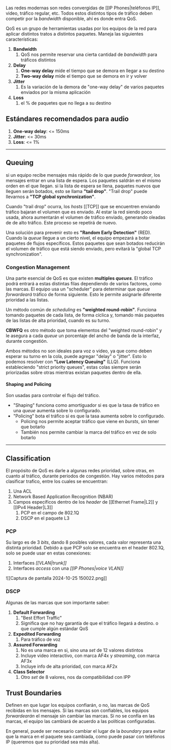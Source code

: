 Las redes modernas  son redes convergidas de [[IP Phones|teléfonos IP]], video, tráfico regular, etc.
Todos estos distintos tipos de tráfico deben competir por la *bandwidth* disponible, ahí es donde entra QoS.

QoS es un grupo de herramientas usadas por los equipos de la red para aplicar distintos tratos a distintos paquetes. Maneja las siguientes características:
1.  **Bandwidth**
	1. QoS nos permite reservar una cierta cantidad de *bandwidth* para tráficos distintos
2. **Delay**
	1. **One-way delay** mide el tiempo que se demora en llegar a su destino
	2. **Two-way delay** mide el tiempo que se demora en ir y volver
3. **Jitter**
	1. Es la variación de la demora de "one-way delay" de varios paquetes enviados por la misma aplicación
4. **Loss**
	1. el % de paquetes que no llega a su destino


## Estándares recomendados para audio

1. **One-way delay**: <= 150ms
2. **Jitter**: <= 30ms
3. **Loss**: <= 1%
***

## Queuing

si un equipo recibe mensajes más rápido de lo que puede *forwardear*, los mensajes entrar en una lista de espera.
Los paquetes saldrán en el mismo orden en el que llegan. si la lista de espera se llena, paquetes nuevos que lleguen serán botados, esto se llama **"tail drop"**. "Trail drop" puede llevarnos a **"TCP global synchronization"**.

Cuando "trail drop" ocurra, los *hosts* [[TCP]] que se encuentren enviando tráfico bajaran el volumen que es enviado. Al estar la red siendo poco usada, ahora aumentarán el volumen de tráfico enviado, generando oleadas de de alto tráfico. Este proceso se repetirá de nuevo.

Una solución para prevenir esto es **"Random Early Detection"** (RED). Cuando la *queue* llegue a un cierto nivel, el equipo empezará a botar paquetes de flujos específicos. Estos paquetes que sean botados reducirán el volumen de tráfico que está siendo enviado, pero evitará la "global TCP synchronization".


### Congestion Management

Una parte esencial de QoS es que existen **multiples *queues***. El tráfico podrá entrará a estas distintas filas dependiendo de varios factores, como las marcas.
El equipo usa un "scheduler" para determinar que *queue* *forwardeará* tráfico de forma siguiente. Esto le permite asignarle diferente prioridad a las listas.

Un método común de *scheduling* es **"weighted round-robin"**. Funciona tomando paquetes de cada lista, de forma cíclica y, tomando más paquetes de las listas de alta prioridad, cuando es su turno.

**CBWFQ** es otro método que toma elementos del "weighted round-robin" y le asegura a cada 
*queue* un porcentaje del ancho de banda de la interfaz, durante congestión.

Ambos métodos no son ideales para voz o video, ya que como deben esperar su turno en la cola, puede agregar "delay" o "jitter".
Esto lo podemos resolver con **"Low Latency Queuing"** (LLQ). Funciona estableciendo "strict priority queues", estas colas siempre serán priorizadas sobre otras mientras existan paquetes dentro de ella.

#### Shaping and Policing

Son usadas para controlar el flujo del tráfico.

- "Shaping" funciona como amortiguador si es que la tasa de tráfico en una *queue* aumenta sobre lo configurado.
- "Policing" bota el tráfico si es que la tasa aumenta sobre lo configurado.
	- Policing nos permite aceptar tráfico que viene en *bursts*, sin tener que botarlo
	- También nos permite cambiar la marca del tráfico en vez de solo botarlo
****

## Classification

El propósito de QoS es darle a algunas redes prioridad, sobre otras, en cuanto al tráfico, durante periodos de congestión.
Hay varios métodos para clasificar trafico, entre los cuales se encuentran:
1. Una ACL
2. Network Based Application Recognition (NBAR)
3. Campos específicos dentro de los *header* de [[Ethernet Frame|L2]] y [[IPv4 Header|L3]]
	1. PCP en el campo de 802.1Q
	2. DSCP en el paquete L3

### PCP

Su largo es de 3 *bits*, dando 8 posibles valores, cada valor representa una distinta prioridad. 
Debido a que PCP solo se encuentra en el header 802.1Q, solo se puede usar en estas conexiones:
1. Interfaces *[[VLAN|trunk]]*
2. Interfaces *access* con una *[[IP Phones|voice VLAN]]*

 ![[Captura de pantalla 2024-10-25 150022.png]]

### DSCP

Algunas de las marcas que son importante saber:
1. **Default Forwarding**
	1. "Best Effort Traffic"
	2. Significa que no hay garantía de que el tráfico llegará a destino. o que cumple algún estándar QoS
2. **Expedited Forwarding**
	1. Para tráfico de voz
3. **Assured Forwarding**
	1. No es una marca en si, sino una *set* de 12 valores distintos
	2. Incluye video interactivo, con marca AF4x y *streaming*, con marca AF3x
	3. Incluye info de alta prioridad, con marca AF2x
4. **Class Selector**
	1. Otro *set* de 8 valores, nos da compatibilidad con IPP


## Trust Boundaries

Definen en que lugar los equipos confiarán, o no, las marcas de QoS recibidas en los mensajes. Si las marcas son confiables, los equipos *forwardearán* el mensaje sin cambiar las marcas. Si no se confía en las marcas, el equipo las cambiará de acuerdo a las políticas configuradas.

En general, puede ser necesario cambiar el lugar de la *boundary* para evitar que la marca en el paquete sea cambiada, como puede pasar con teléfonos IP (queremos que su prioridad sea más alta).